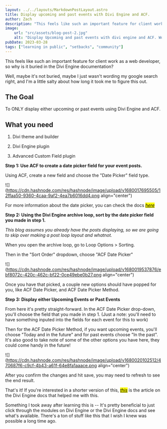 ```yaml
---
layout: ../../layouts/MarkdownPostLayout.astro
title: Display upcoming and past events with Divi Engine and ACF.
author: Zach
description: "This feels like such an important feature for client work as a web developer, so why is it buried in the Divi Engine documentation?"
image: 
    url: "src/assets/blog-post-2.jpg"
    alt: "Display Upcoming and past events with divi engine and ACF. Wordpress, Divi, Divi Engine, and ACF"
pubDate: 2023-03-28
tags: ["learning in public", "setbacks", "community"]
---
```


This feels like such an important feature for client work as a web developer, so why is it buried in the Divi Engine documentation?

Well, maybe it's not buried, maybe I just wasn't wording my google search right, and I'm a little salty about how long it took me to figure this out.

## The Goal

To ONLY display either upcoming or past events using Divi Engine and ACF.

## What you need

1. Divi theme and builder
    
2. Divi Engine plugin
    
3. Advanced Custom Field plugin
    

**Step 1: Use ACF to create a date picker field for your event posts.**

Using ACF, create a new field and choose the "Date Picker" field type.

![](https://cdn.hashnode.com/res/hashnode/image/upload/v1680017695505/12ffaa50-9360-4caa-9af2-4ea7b6016dd4.png align="center")

For more information about the date picker, you can check the docs [*<mark>here</mark>*](https://www.advancedcustomfields.com/resources/date-picker/)

**Step 2: Using the Divi Engine archive loop, sort by the date picker field you made in step 1.**

*This blog assumes you already have the posts displaying, so we are going to skip over making a post loop layout and whatnot.*

When you open the archive loop, go to Loop Options &gt; Sorting.

Then in the "Sort Order" dropdown, choose "ACF Date Picker"

![](https://cdn.hashnode.com/res/hashnode/image/upload/v1680019537876/ebf8072c-420c-462c-bf22-0ce49ebe0b27.png align="center")

Once you have that picked, a couple new options should have popped for you, like ACF Date Picker, and ACF Date Picker Method.

**Step 3: Display either Upcoming Events or Past Events**

From here it's pretty straight-forward. In the ACF Date Picker drop-down, you'll choose the field that you made in step 1. (Just a note: you'll need to have something inputed into the fields for each event for this to work)  
  
Then for the ACF Date Picker Method, if you want upcoming events, you'll choose "Today and in the future" and for past events choose "In the past". It's also good to take note of some of the other options you have here, they could come handy in the future!

![](https://cdn.hashnode.com/res/hashnode/image/upload/v1680020102512/470687f6-c9cf-4b43-a61f-64e8fa1aaace.png align="center")

After you confirm the changes and hit save, you may need to refresh to see the end result.  
  
That's it! If you're interested in a shorter version of this, [*<mark>this</mark>*](https://help.diviengine.com/article/94-how-to-show-past-posts-acf-date-picker) is the article on the Divi Engine docs that helped me with this.

Something I took away after learning this is -- It's pretty beneficial to just click through the modules on Divi Engine or the Divi Engine docs and see what's available. There's a ton of stuff like this that I wish I knew was possible a long time ago.